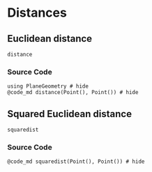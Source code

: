 # Distances

## Euclidean distance

```@docs
distance
```

### Source Code

```@example code
using PlaneGeometry # hide
@code_md distance(Point(), Point()) # hide
```

## Squared Euclidean distance

```@docs
squaredist
```

### Source Code

```@example code
@code_md squaredist(Point(), Point()) # hide
```

